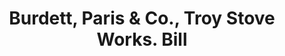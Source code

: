 ---
doi: 10.7916/D8H14D3V
date_other: '1860'
date_other_textual: 1860-1869
form: printed ephemera
genre:
- Invoices
name:
- Burdett, Paris & Co., Troy Stove Works
object_in_context_url: https://biggert.cul.columbia.edu/items/view/ave_biggert_01212
subject_hierarchical_geographic:
- Troy, New York, United States
subject_name:
- Burdett, Paris & Co., Troy Stove Works
title: Burdett, Paris & Co., Troy Stove Works. Bill
sort_title: Burdett, Paris & Co., Troy Stove Works. Bill
call_number: ave_biggert_01212
coordinates:
- 42.73166666666667,-73.69250000000001
pid: ave_biggert_01212
identifiers: ave_biggert_01212
thumbnail: https://derivativo-3.library.columbia.edu/iiif/2/ldpd:343485/full/!256,256/0/native.jpg
permalink: /biggert/ave_biggert_01212/
layout: iiif-image-page
---